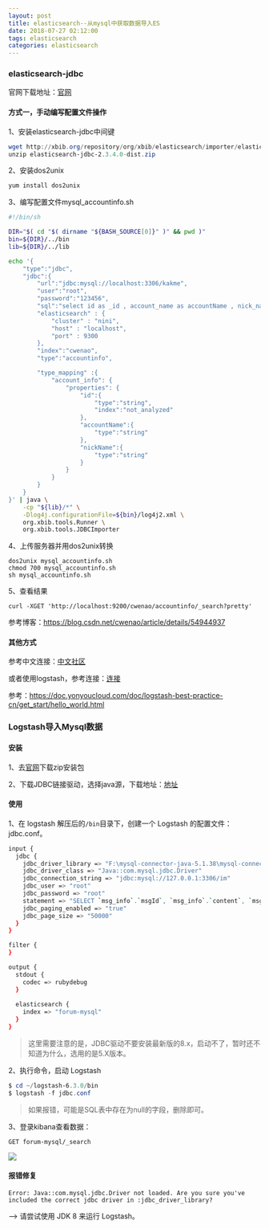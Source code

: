 ```yaml
---
layout: post
title: elasticsearch--从mysql中获取数据导入ES
date: 2018-07-27 02:12:00
tags: elasticsearch
categories: elasticsearch
---
```


### elasticsearch-jdbc

官网下载地址：[官网](https://www.elastic.co/downloads/jdbc-client)


#### 方式一，手动编写配置文件操作
1、安装elasticsearch-jdbc中间键
```powershell
wget http://xbib.org/repository/org/xbib/elasticsearch/importer/elasticsearch-jdbc/2.3.4.0/elasticsearch-jdbc-2.3.4.0-dist.zip 
unzip elasticsearch-jdbc-2.3.4.0-dist.zip 
```

2、安装dos2unix

```powershell
yum install dos2unix
```

<!-- more -->

3、编写配置文件mysql_accountinfo.sh

```sh
#!/bin/sh

DIR="$( cd "$( dirname "${BASH_SOURCE[0]}" )" && pwd )"
bin=${DIR}/../bin
lib=${DIR}/../lib

echo '{
    "type":"jdbc",
    "jdbc":{
        "url":"jdbc:mysql://localhost:3306/kakme",
        "user":"root",
        "password":"123456",
        "sql":"select id as _id , account_name as accountName , nick_name nickName from account_info",
        "elasticsearch" : {
            "cluster" : "nini",
            "host" : "localhost",
            "port" : 9300
        },
        "index":"cwenao",
        "type":"accountinfo",

        "type_mapping" :{
            "account_info": {
                "properties": {
                    "id":{
                        "type":"string",
                        "index":"not_analyzed"
                    },
                    "accountName":{
                        "type":"string"
                    },
                    "nickName":{
                        "type":"string"
                    }
                }
            }
        }
    }
}' | java \
    -cp "${lib}/*" \
    -Dlog4j.configurationFile=${bin}/log4j2.xml \
    org.xbib.tools.Runner \
    org.xbib.tools.JDBCImporter
```

4、上传服务器并用dos2unix转换
```shell
dos2unix mysql_accountinfo.sh
chmod 700 mysql_accountinfo.sh
sh mysql_accountinfo.sh
```

5、查看结果

```
curl -XGET 'http://localhost:9200/cwenao/accountinfo/_search?pretty'
```


参考博客：https://blog.csdn.net/cwenao/article/details/54944937

#### 其他方式

参考中文连接：[中文社区](https://elasticsearch.cn/article/687#0-tsina-1-2124-397232819ff9a47a7b7e80a40613cfe1)

或者使用logstash，参考连接：[连接](https://elastic-search-in-action.medcl.com/3.6_data_migration.html)


参考：https://doc.yonyoucloud.com/doc/logstash-best-practice-cn/get_start/hello_world.html


### Logstash导入Mysql数据

#### 安装

1、去[官网](https://www.elastic.co/downloads/logstash)下载zip安装包

2、下载JDBC链接驱动，选择java源，下载地址：[地址](https://dev.mysql.com/downloads/connector/j/)

#### 使用

1、在 logstash 解压后的`/bin`目录下，创建一个 Logstash 的配置文件：jdbc.conf。

```sh
input {
  jdbc {
    jdbc_driver_library => "F:\mysql-connector-java-5.1.38\mysql-connector-java-5.1.38\mysql-connector-java-5.1.38-bin.jar"
    jdbc_driver_class => "Java::com.mysql.jdbc.Driver"
    jdbc_connection_string => "jdbc:mysql://127.0.0.1:3306/im"
    jdbc_user => "root"
    jdbc_password => "root"
    statement => "SELECT `msg_info`.`msgId`, `msg_info`.`content`, `msg_info`.`date`, `msg_info`.`fromUser`, `msg_info`.`toUser`, `msg_info`.`msgType`,`msg_info`.`hasRead`  FROM `im`.`msg_info`"
    jdbc_paging_enabled => "true"
    jdbc_page_size => "50000"
  }
}

filter {
}

output {
  stdout {
    codec => rubydebug
  }
 
  elasticsearch {
    index => "forum-mysql"
  }
}
```

>这里需要注意的是，JDBC驱动不要安装最新版的8.x，启动不了，暂时还不知道为什么，选用的是5.X版本。

2、执行命令，启动 Logstash
```powershell
$ cd ~/logstash-6.3.0/bin
$ logstash -f jdbc.conf
```

>如果报错，可能是SQL表中存在为null的字段，删除即可。

3、登录kibana查看数据：
```
GET forum-mysql/_search
```
![](http://p2jr3pegk.bkt.clouddn.com/logstash01-1.png)

#### 报错修复

`Error: Java::com.mysql.jdbc.Driver not loaded. Are you sure you've included the correct jdbc driver in :jdbc_driver_library?`

--> 请尝试使用 JDK 8 来运行 Logstash。
